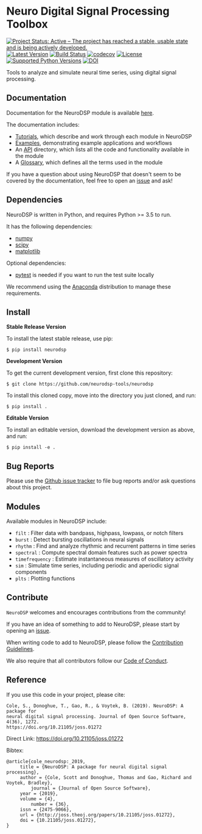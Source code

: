 # Neuro Digital Signal Processing Toolbox

[![Project Status: Active – The project has reached a stable, usable state and is being actively developed.](http://www.repostatus.org/badges/latest/active.svg)](http://www.repostatus.org/#active)
[![Latest Version](https://img.shields.io/pypi/v/neurodsp.svg)](https://pypi.python.org/pypi/neurodsp/)
[![Build Status](https://travis-ci.org/neurodsp-tools/neurodsp.svg)](https://travis-ci.org/neurodsp-tools/neurodsp)
[![codecov](https://codecov.io/gh/neurodsp-tools/neurodsp/branch/master/graph/badge.svg)](https://codecov.io/gh/neurodsp-tools/neurodsp)
[![License](https://img.shields.io/pypi/l/neurodsp.svg)](https://opensource.org/licenses/Apache-2.0)
[![Supported Python Versions](https://img.shields.io/pypi/pyversions/neurodsp.svg)](https://pypi.python.org/pypi/neurodsp/)
[![DOI](http://joss.theoj.org/papers/10.21105/joss.01272/status.svg)](https://doi.org/10.21105/joss.01272)

Tools to analyze and simulate neural time series, using digital signal processing.

## Documentation

Documentation for the NeuroDSP module is available [here](https://neurodsp-tools.github.io/neurodsp/).

The documentation includes:
- [Tutorials](https://neurodsp-tools.github.io/neurodsp/auto_tutorials/index.html),
which describe and work through each module in NeuroDSP
- [Examples](https://neurodsp-tools.github.io/neurodsp/auto_examples/index.html),
demonstrating example applications and workflows
- An [API](https://neurodsp-tools.github.io/neurodsp/api.html) directory,
which lists all the code and functionality available in the module
- A [Glossary](https://neurodsp-tools.github.io/neurodsp/glossary.html),
which defines all the terms used in the module

If you have a question about using NeuroDSP that doesn't seem to be covered by the documentation, feel free to
open an [issue](https://github.com/neurodsp-tools/neurodsp/issues) and ask!

## Dependencies

NeuroDSP is written in Python, and requires Python >= 3.5 to run.

It has the following dependencies:
- [numpy](https://github.com/numpy/numpy)
- [scipy](https://github.com/scipy/scipy)
- [matplotlib](https://github.com/matplotlib/matplotlib)

Optional dependencies:
- [pytest](https://github.com/pytest-dev/pytest) is needed if you want to run the test suite locally

We recommend using the [Anaconda](https://www.continuum.io/downloads) distribution to manage these requirements.

## Install

**Stable Release Version**

To install the latest stable release, use pip:

`$ pip install neurodsp`

**Development Version**

To get the current development version, first clone this repository:

`$ git clone https://github.com/neurodsp-tools/neurodsp`

To install this cloned copy, move into the directory you just cloned, and run:

`$ pip install .`

**Editable Version**

To install an editable version, download the development version as above, and run:

`$ pip install -e .`

## Bug Reports

Please use the [Github issue tracker](https://github.com/neurodsp-tools/neurodsp/issues) to file bug reports and/or ask questions about this project.

## Modules

Available modules in NeuroDSP include:

- ```filt``` : Filter data with bandpass, highpass, lowpass, or notch filters
- ```burst``` : Detect bursting oscillations in neural signals
- ```rhythm``` : Find and analyze rhythmic and recurrent patterns in time series
- ```spectral``` : Compute spectral domain features such as power spectra
- ```timefrequency``` : Estimate instantaneous measures of oscillatory activity
- ```sim``` : Simulate time series, including periodic and aperiodic signal components
- ```plts``` : Plotting functions

## Contribute

`NeuroDSP` welcomes and encourages contributions from the community!

If you have an idea of something to add to NeuroDSP, please start by opening an [issue](https://github.com/neurodsp-tools/neurodsp/issues).

When writing code to add to NeuroDSP, please follow the [Contribution Guidelines](https://github.com/neurodsp-tools/neurodsp/blob/master/CONTRIBUTING.md). 

We also require that all contributors follow our
[Code of Conduct](https://github.com/neurodsp-tools/neurodsp/blob/master/CODE_OF_CONDUCT.md).

## Reference

If you use this code in your project, please cite:

```
Cole, S., Donoghue, T., Gao, R., & Voytek, B. (2019). NeuroDSP: A package for
neural digital signal processing. Journal of Open Source Software, 4(36), 1272.
https://doi.org/10.21105/joss.01272
```

Direct Link: https://doi.org/10.21105/joss.01272

Bibtex:
```
@article{cole_neurodsp:_2019,
	 title = {NeuroDSP: A package for neural digital signal processing},
	 author = {Cole, Scott and Donoghue, Thomas and Gao, Richard and Voytek, Bradley},
    	 journal = {Journal of Open Source Software},
	 year = {2019},
	 volume = {4},
    	 number = {36},
	 issn = {2475-9066},
	 url = {http://joss.theoj.org/papers/10.21105/joss.01272},
	 doi = {10.21105/joss.01272},
}
```
